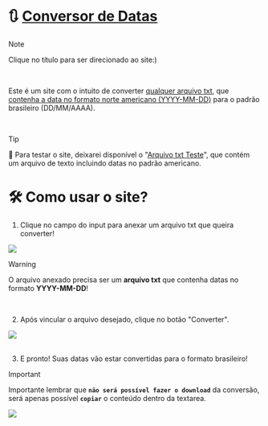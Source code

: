 # 🔃 [Conversor de Datas](https://yuzleven.github.io/Conversor_de_Datas/)
> [!NOTE]
> Clique no título para ser direcionado ao site:)

<br>

Este é um site com o intuito de converter <ins>qualquer arquivo txt</ins>, que <ins>contenha a data no formato norte americano (YYYY-MM-DD)</ins> para o padrão brasileiro (DD/MM/AAAA).

<br>

> [!TIP]
> 📁 Para testar o site, deixarei disponível o "[Arquivo txt Teste](https://github.com/yuzleven/Conversor_de_Datas/blob/main/arquivo_teste.txt.txt)", que contém um arquivo de texto incluindo datas no padrão americano. 

#

# 🛠 Como usar o site?

1. Clique no campo do input para anexar um arquivo txt que queira converter!

<img src="https://github.com/user-attachments/assets/55a9ae35-b4f7-4486-ba86-b3f2f2f6bb00">

> [!WARNING]
> O arquivo anexado precisa ser um **arquivo txt** que contenha datas no formato **YYYY-MM-DD**!

<br>

2. Após vincular o arquivo desejado, clique no botão "Converter".
<img src="https://github.com/user-attachments/assets/6528e881-f50f-423d-b891-6e017964f02f">

<br>
<br>

3. E pronto! Suas datas vão estar convertidas para o formato brasileiro!
> [!IMPORTANT]
> Importante lembrar que **`não será possível fazer o download`** da conversão, será apenas possível **`copiar`** o conteúdo dentro da textarea.
<img src="https://github.com/user-attachments/assets/f903c037-4d2d-46c5-b73d-4f9224766a60">

